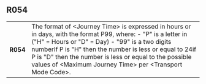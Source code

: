 ## R054
<table>
 <tr>
  <th>
   R054
  </th>
  <td>
   The format of &lt;Journey Time&gt; is expressed in hours or in days, with the format P99, where:  - "P" is a letter in ("H" = Hours or "D" = Day)  - "99" is a two digits numberIf P is "H" then the number is less or equal to 24if P is "D" then the number is less or equal to the possible values of &lt;Maximum Journey Time&gt; per &lt;Transport Mode Code&gt;.
  </td>
 </tr>
</table>
